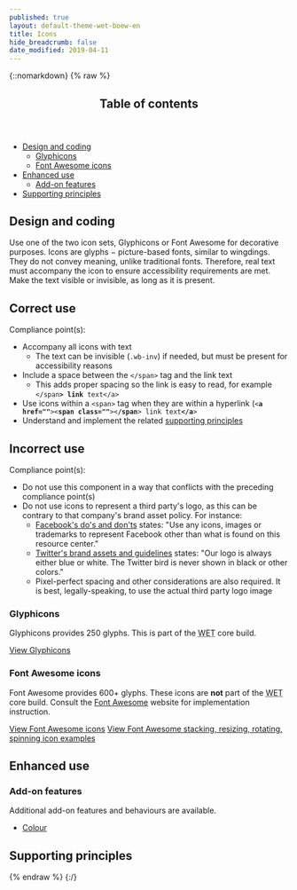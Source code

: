 ```yaml
---
published: true
layout: default-theme-wet-boew-en
title: Icons
hide_breadcrumb: false
date_modified: 2019-04-11
---
```

{::nomarkdown}
{% raw %}
  <span class="wb-prettify all-pre"></span>
  <div class="row">
    <nav role="navigation" class="col-md-8">
      <div class="panel panel-default">
        <header class="panel-heading">
          <h2 class="panel-title">Table of contents</h2>
        </header>
        <div class="panel-body">
          <ul>
            <li><a href="#des">Design and coding</a>
              <ul>
                <li><a href="#gly">Glyphicons</a></li>
                <li><a href="#fon">Font Awesome icons</a></li>
              </ul>
            </li>
            <li><a href="#enh">Enhanced use</a>
              <ul>
                <li><a href="#add">Add-on features</a> </li>
              </ul>
            </li>
            <li><a href="#sup">Supporting principles</a></li>
          </ul>
        </div>
      </div>
    </nav>
  </div>
  <h2 id="des"><span class="fa-stack"><span class="fa fa-circle fa-stack-2x"></span><span class="fa fa-paint-brush fa-stack-1x fa-inverse"></span></span>Design and coding</h2>
  <p>Use  one of the two icon sets, Glyphicons or Font Awesome for decorative purposes. Icons  are glyphs − picture-based fonts, similar to wingdings. They do not convey  meaning, unlike  traditional fonts. Therefore, real text must accompany the  icon to ensure accessibility requirements are met. Make the text visible or invisible,  as long as it is present.</p>
  <div class="row wb-eqht mrgn-tp-md">
    <section class="col-md-5">
      <h2 class="mrgn-tp-0 text-success h4"><span class="glyphicon glyphicon-ok-circle"></span> Correct use</h2>
      <p>Compliance point(s):</p>
      <ul>
        <li>Accompany all icons with text
          <ul>
            <li>The text can be invisible (<code>.wb-inv</code>) if needed, but must be present for accessibility reasons</li>
          </ul>
        </li>
        <li>Include a space between the <code>&lt;/span&gt;</code> tag and the link text
          <ul>
            <li>This adds proper spacing so the link is easy to read, for example <code>&lt;/span<strong>&gt; link</strong> text&lt;/a&gt;</code></li>
          </ul>
        </li>
        <li>Use icons within a <code>&lt;span&gt;</code> tag when they are within a hyperlink (<code>&lt;<strong>a href=""</strong>&gt;&lt;<strong>span class=""</strong>&gt;&lt;<strong>/span</strong>&gt; link text<strong>&lt;/a</strong>&gt;</code></li>
        <li>Understand and implement the related <a href="#supporting">supporting principles</a></li>
      </ul>
    </section>
    <section class="col-md-7 brdr-lft">
      <h2 class="mrgn-tp-0 text-danger h4"><span class="glyphicon glyphicon-remove-circle"></span> Incorrect use</h2>
      <p>Compliance point(s):</p>
      <ul>
        <li>Do not use this component in a way that conflicts with the preceding compliance <span class="nowrap">point(s)</span></li>
        <li>Do not use icons to represent a third party's logo, as this can be contrary   to that company's brand asset policy.   For instance:
          <ul>
            <li><a  href="https://www.facebookbrand.com/dos-donts">Facebook's do's and don'ts</a> states: "Use any icons, images or trademarks to represent Facebook other than what is found on this resource center."</li>
            <li><a  href="https://about.twitter.com/press/brand-assets">Twitter's brand assets and guidelines</a> states: "Our logo is always either blue or white. The Twitter   bird is never shown in black or other colors.&quot;</li>
            <li>Pixel-perfect spacing and other considerations are also required. It is best, legally-speaking, to use  the actual third party logo image</li>
          </ul>
        </li>
      </ul>
    </section>
  </div>
  <h3 id="gly">Glyphicons</h3>
  <p>Glyphicons provides 250 glyphs. This is part of the <abbr title="Web Experience Toolkit">WET</abbr> core build. </p>
  <p><a href="http://bootstrapdocs.com/v3.3.1/docs/components/#glyphicons"  class="btn btn-primary" >View Glyphicons</a></p>
  <h3 id="fon">Font Awesome icons</h3>
  <p>Font Awesome provides 600+ glyphs. These icons are <strong>not</strong> part of the <abbr title="Web Experience Toolkit">WET</abbr> core build. Consult the <a href="https://fontawesome.com/start">Font Awesome</a> website for implementation instruction.</p>
  <p><a href="http://fortawesome.github.io/Font-Awesome/icons/" class="btn btn-primary"  >View Font Awesome icons</a> <a href="http://fortawesome.github.io/Font-Awesome/examples/"  class="btn btn-primary">View Font Awesome stacking, resizing, rotating, spinning icon examples</a></p>
  <h2 id="enh">Enhanced use</h2>
  <h3 id="add"><span class="fa-stack"><span class="fa fa-circle fa-stack-2x"></span><span class="fa fa-stack-1x fa-plus fa-inverse"></span></span> Add-on features</h3>
  <p>Additional add-on features and behaviours are available.</p>
  <ul class="list-inline lst-spcd">
    <li><a class="btn btn-default" href="colour-en.html">Colour</a></li>
  </ul>
  <h2 id="sup"><span class="fa-stack"> <span class="fa fa-circle fa-stack-2x"></span> <span class="fa fa-bookmark fa-stack-1x fa-inverse"></span> </span> Supporting principles</h2>
  <div data-ajax-replace="../writing/strctr-en.html #image-info"></div>
{% endraw %}
{:/}

